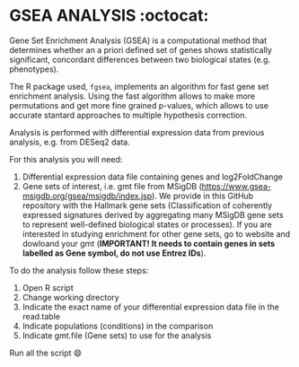 # GSEA ANALYSIS :octocat:
Gene Set Enrichment Analysis (GSEA) is a computational method that determines whether an a priori defined set of genes shows statistically significant, concordant differences between two biological states (e.g. phenotypes).

The R package used, `fgsea`, implements an algorithm for fast gene set enrichment analysis. Using the fast algorithm allows to make more permutations and get more fine grained p-values, which allows to use accurate stantard approaches to multiple hypothesis correction.

Analysis is performed with differential expression data from previous analysis, e.g. from DESeq2 data.

For this analysis you will need:
  1. Differential expression data file containing genes and log2FoldChange
  2. Gene sets of interest, i.e. gmt file from MSigDB (https://www.gsea-msigdb.org/gsea/msigdb/index.jsp). We provide in this GitHub repository with the Hallmark gene sets (Classification of coherently expressed signatures derived by aggregating many MSigDB gene sets to represent well-defined biological states or processes). If you are interested in studying enrichment for other gene sets, go to website and dowloand your gmt (**IMPORTANT! It needs to contain genes in sets labelled as Gene symbol, do not use Entrez IDs**).
   
To do the analysis follow these steps:
  1. Open R script
  2. Change working directory
  3. Indicate the exact name of your differential expression data file in the read.table
  4. Indicate populations (conditions) in the comparison
  5. Indicate gmt.file (Gene sets) to use for the analysis
  
Run all the script :smile:
